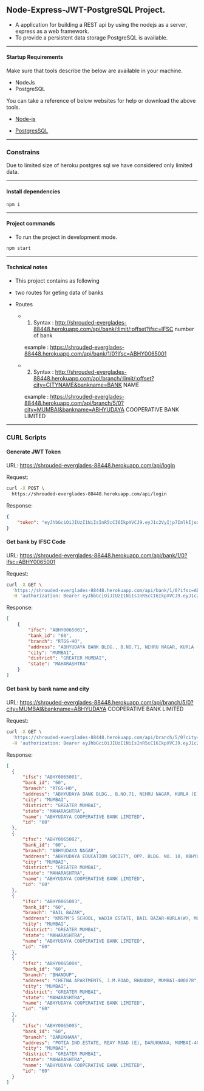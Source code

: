 ## Node-Express-JWT-PostgreSQL Project.
- A application for building a REST api by using the nodejs as a server, express as a web framework.
- To provide a persistent data storage PostgreSQL is available.  

---
#### Startup Requirements
Make sure that tools describe the below are available in your machine.
- NodeJs
- PostgreSQL

You can take a reference of below websites for help or download the above tools. 

- [Node-js](https://nodejs.org/en/download/package-manager/)

- [PostgresSQL](https://www.postgresql.org/)


---

### Constrains

Due to limited size of heroku postgres sql we have considered only limited data.

---
#### Install dependencies
```
npm i
```
---
#### Project commands

- To run the project in development mode.
```
npm start
```
---

#### Technical notes

- This project contains as following

- two routes for geting data of banks

- Routes
    - 1) Syntax : http://shrouded-everglades-88448.herokuapp.com/api/bank/:limit/:offset?ifsc=IFSC number of bank

        example : https://shrouded-everglades-88448.herokuapp.com/api/bank/1/0?ifsc=ABHY0065001

    - 2) Syntax : http://shrouded-everglades-88448.herokuapp.com/api/branch/:limit/:offset?city=CITYNAME&bankname=BANK NAME

        example : https://shrouded-everglades-88448.herokuapp.com/api/branch/5/0?city=MUMBAI&bankname=ABHYUDAYA COOPERATIVE BANK LIMITED

---

### CURL Scripts
#### Generate JWT Token
URL: https://shrouded-everglades-88448.herokuapp.com/api/login

Request:
```bash
curl -X POST \
  https://shrouded-everglades-88448.herokuapp.com/api/login

  ```
Response:
```json
{
    "token": "eyJhbGciOiJIUzI1NiIsInR5cCI6IkpXVCJ9.eyJ1c2VyIjp7ImlkIjoxLCJ1c2VybmFtZSI6InRlc3RVc3JlIiwiZW1haWwiOiJ0ZXN0dXNlckB0ZXN0dXNlci5jb20ifSwiaWF0IjoxNTYxODkwODQzLCJleHAiOjE1NjIzMjI4NDN9.EP7v0-TAuKYmFh04KIoqYXh7Ve_PHjAmZdeoU4To8Bk"
}
```
#### Get bank by IFSC Code
URL: https://shrouded-everglades-88448.herokuapp.com/api/bank/1/0?ifsc=ABHY0065001

Request:
```bash
curl -X GET \
  'https://shrouded-everglades-88448.herokuapp.com/api/bank/1/0?ifsc=ABHY0065001' \
  -H 'authorization: Bearer eyJhbGciOiJIUzI1NiIsInR5cCI6IkpXVCJ9.eyJ1c2VyIjp7ImlkIjoxLCJ1c2VybmFtZSI6InRlc3RVc3JlIiwiZW1haWwiOiJ0ZXN0dXNlckB0ZXN0dXNlci5jb20ifSwiaWF0IjoxNTYxODkwODQzLCJleHAiOjE1NjIzMjI4NDN9.EP7v0-TAuKYmFh04KIoqYXh7Ve_PHjAmZdeoU4To8Bk'
```
Response:

```json
[
    {
        "ifsc": "ABHY0065001",
        "bank_id": "60",
        "branch": "RTGS-HO",
        "address": "ABHYUDAYA BANK BLDG., B.NO.71, NEHRU NAGAR, KURLA (E), MUMBAI-400024",
        "city": "MUMBAI",
        "district": "GREATER MUMBAI",
        "state": "MAHARASHTRA"
    }
]
```

#### Get bank by bank name and city
URL: https://shrouded-everglades-88448.herokuapp.com/api/branch/5/0?city=MUMBAI&bankname=ABHYUDAYA COOPERATIVE BANK LIMITED

Request:
```bash
curl -X GET \
  'https://shrouded-everglades-88448.herokuapp.com/api/branch/5/0?city=MUMBAI&bankname=ABHYUDAYA%20COOPERATIVE%20BANK%20LIMITED' \
  -H 'authorization: Bearer eyJhbGciOiJIUzI1NiIsInR5cCI6IkpXVCJ9.eyJ1c2VyIjp7ImlkIjoxLCJ1c2VybmFtZSI6InRlc3RVc3JlIiwiZW1haWwiOiJ0ZXN0dXNlckB0ZXN0dXNlci5jb20ifSwiaWF0IjoxNTYxODkwODQzLCJleHAiOjE1NjIzMjI4NDN9.EP7v0-TAuKYmFh04KIoqYXh7Ve_PHjAmZdeoU4To8Bk'
  ```
  Response:
  ```json
  [
    {
        "ifsc": "ABHY0065001",
        "bank_id": "60",
        "branch": "RTGS-HO",
        "address": "ABHYUDAYA BANK BLDG., B.NO.71, NEHRU NAGAR, KURLA (E), MUMBAI-400024",
        "city": "MUMBAI",
        "district": "GREATER MUMBAI",
        "state": "MAHARASHTRA",
        "name": "ABHYUDAYA COOPERATIVE BANK LIMITED",
        "id": "60"
    },
    {
        "ifsc": "ABHY0065002",
        "bank_id": "60",
        "branch": "ABHYUDAYA NAGAR",
        "address": "ABHYUDAYA EDUCATION SOCIETY, OPP. BLDG. NO. 18, ABHYUDAYA NAGAR, KALACHOWKY, MUMBAI - 400033",
        "city": "MUMBAI",
        "district": "GREATER MUMBAI",
        "state": "MAHARASHTRA",
        "name": "ABHYUDAYA COOPERATIVE BANK LIMITED",
        "id": "60"
    },
    {
        "ifsc": "ABHY0065003",
        "bank_id": "60",
        "branch": "BAIL BAZAR",
        "address": "KMSPM'S SCHOOL, WADIA ESTATE, BAIL BAZAR-KURLA(W), MUMBAI-400070",
        "city": "MUMBAI",
        "district": "GREATER MUMBAI",
        "state": "MAHARASHTRA",
        "name": "ABHYUDAYA COOPERATIVE BANK LIMITED",
        "id": "60"
    },
    {
        "ifsc": "ABHY0065004",
        "bank_id": "60",
        "branch": "BHANDUP",
        "address": "CHETNA APARTMENTS, J.M.ROAD, BHANDUP, MUMBAI-400078",
        "city": "MUMBAI",
        "district": "GREATER MUMBAI",
        "state": "MAHARASHTRA",
        "name": "ABHYUDAYA COOPERATIVE BANK LIMITED",
        "id": "60"
    },
    {
        "ifsc": "ABHY0065005",
        "bank_id": "60",
        "branch": "DARUKHANA",
        "address": "POTIA IND.ESTATE, REAY ROAD (E), DARUKHANA, MUMBAI-400010",
        "city": "MUMBAI",
        "district": "GREATER MUMBAI",
        "state": "MAHARASHTRA",
        "name": "ABHYUDAYA COOPERATIVE BANK LIMITED",
        "id": "60"
    }
]
```